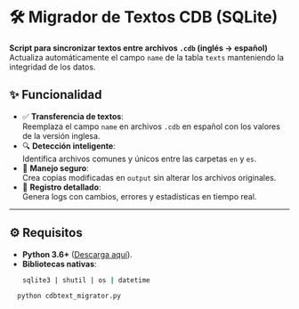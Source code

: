 # 🛠️ Migrador de Textos CDB (SQLite)

**Script para sincronizar textos entre archivos `.cdb` (inglés → español)**  
Actualiza automáticamente el campo `name` de la tabla `texts` manteniendo la integridad de los datos.

## ✨ Funcionalidad
- ✅ **Transferencia de textos**:  
  Reemplaza el campo `name` en archivos `.cdb` en español con los valores de la versión inglesa.
- 🔍 **Detección inteligente**:  
  Identifica archivos comunes y únicos entre las carpetas `en` y `es`.
- 📂 **Manejo seguro**:  
  Crea copias modificadas en `output` sin alterar los archivos originales.
- 📝 **Registro detallado**:  
  Genera logs con cambios, errores y estadísticas en tiempo real.

---

## ⚙️ Requisitos
- **Python 3.6+** ([Descarga aquí](https://www.python.org/downloads/)).
- **Bibliotecas nativas**:  
  ```bash
  sqlite3 | shutil | os | datetime
```bash
  python cdbtext_migrator.py

